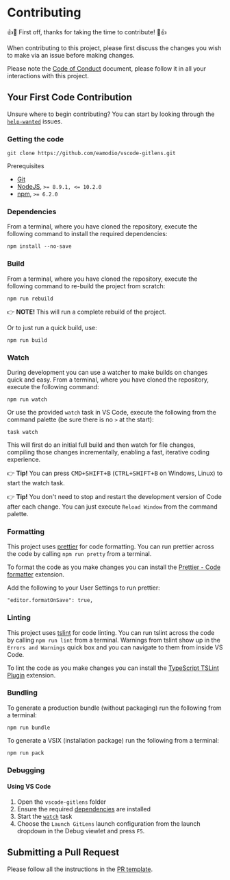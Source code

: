# Contributing

👍🎉 First off, thanks for taking the time to contribute! 🎉👍

When contributing to this project, please first discuss the changes you wish to make via an issue before making changes.

Please note the [Code of Conduct](CODE_OF_CONDUCT.md) document, please follow it in all your interactions with this project.

## Your First Code Contribution

Unsure where to begin contributing? You can start by looking through the [`help-wanted`](https://github.com/eamodio/vscode-gitlens/labels/help%20wanted) issues.

### Getting the code

```
git clone https://github.com/eamodio/vscode-gitlens.git
```

Prerequisites

- [Git](https://git-scm.com/)
- [NodeJS](https://nodejs.org/en/), `>= 8.9.1, <= 10.2.0`
- [npm](https://npmjs.com/), `>= 6.2.0`

### Dependencies

From a terminal, where you have cloned the repository, execute the following command to install the required dependencies:

```
npm install --no-save
```

### Build

From a terminal, where you have cloned the repository, execute the following command to re-build the project from scratch:

```
npm run rebuild
```

👉 **NOTE!** This will run a complete rebuild of the project.

Or to just run a quick build, use:

```
npm run build
```

### Watch

During development you can use a watcher to make builds on changes quick and easy. From a terminal, where you have cloned the repository, execute the following command:

```
npm run watch
```

Or use the provided `watch` task in VS Code, execute the following from the command palette (be sure there is no `>` at the start):

```
task watch
```

This will first do an initial full build and then watch for file changes, compiling those changes incrementally, enabling a fast, iterative coding experience.

👉 **Tip!** You can press <kbd>CMD+SHIFT+B</kbd> (<kbd>CTRL+SHIFT+B</kbd> on Windows, Linux) to start the watch task.

👉 **Tip!** You don't need to stop and restart the development version of Code after each change. You can just execute `Reload Window` from the command palette.

### Formatting

This project uses [prettier](https://prettier.io/) for code formatting. You can run prettier across the code by calling `npm run pretty` from a terminal.

To format the code as you make changes you can install the [Prettier - Code formatter](https://marketplace.visualstudio.com/items/esbenp.prettier-vscode) extension.

Add the following to your User Settings to run prettier:

```
"editor.formatOnSave": true,
```

### Linting

This project uses [tslint](https://palantir.github.io/tslint/) for code linting. You can run tslint across the code by calling `npm run lint` from a terminal. Warnings from tslint show up in the `Errors and Warnings` quick box and you can navigate to them from inside VS Code.

To lint the code as you make changes you can install the [TypeScript TSLint Plugin](https://marketplace.visualstudio.com/items?itemName=ms-vscode.vscode-typescript-tslint-plugin) extension.

### Bundling

To generate a production bundle (without packaging) run the following from a terminal:

```
npm run bundle
```

To generate a VSIX (installation package) run the following from a terminal:

```
npm run pack
```

### Debugging

#### Using VS Code

1. Open the `vscode-gitlens` folder
2. Ensure the required [dependencies](#dependencies) are installed
3. Start the [`watch`](#watch) task
4. Choose the `Launch GitLens` launch configuration from the launch dropdown in the Debug viewlet and press `F5`.

## Submitting a Pull Request

Please follow all the instructions in the [PR template](.github/PULL_REQUEST_TEMPLATE.md).
